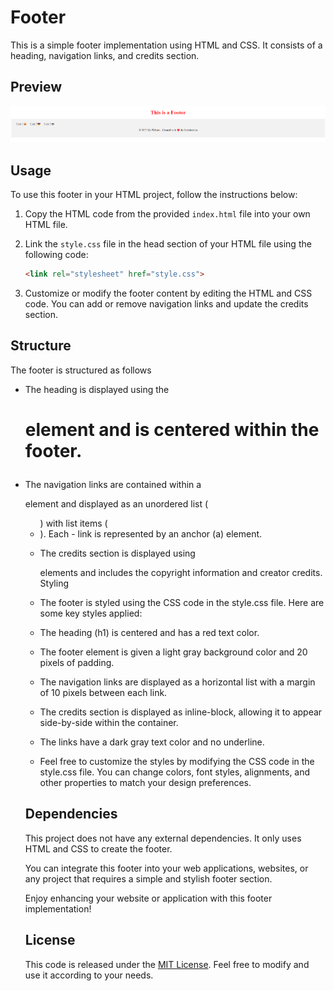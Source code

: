 # Footer

This is a simple footer implementation using HTML and CSS. It consists of a heading, navigation links, and credits section.

## Preview

![Preview](preview.png)

## Usage

To use this footer in your HTML project, follow the instructions below:

1. Copy the HTML code from the provided `index.html` file into your own HTML file.
2. Link the `style.css` file in the head section of your HTML file using the following code:

   ```html
   <link rel="stylesheet" href="style.css">

3. Customize or modify the footer content by editing the HTML and CSS code. You can add or remove navigation links and update the credits section.

## Structure

The footer is structured as follows

 - The heading is displayed using the <h1> element and is centered within the footer.
 - The navigation links are contained within a <nav> element and displayed as an unordered list (<ul>) with list items (<li>). Each - link is represented by an anchor (a) element.
 - The credits section is displayed using <p> elements and includes the copyright information and creator credits.
     Styling
 - The footer is styled using the CSS code in the style.css file. Here are some key styles applied:

 - The heading (h1) is centered and has a red text color.
 - The footer element is given a light gray background color and 20 pixels of padding.
 - The navigation links are displayed as a horizontal list with a margin of 10 pixels between each link.
 - The credits section is displayed as inline-block, allowing it to appear side-by-side within the container.
 - The links have a dark gray text color and no underline.
 - Feel free to customize the styles by modifying the CSS code in the style.css file. You can change colors, font styles,    alignments, and other properties to match your design preferences.

## Dependencies

This project does not have any external dependencies. It only uses HTML and CSS to create the footer.

You can integrate this footer into your web applications, websites, or any project that requires a simple and stylish footer section.

Enjoy enhancing your website or application with this footer implementation!

## License

This code is released under the [MIT License](LICENSE). Feel free to modify and use it according to your needs.
